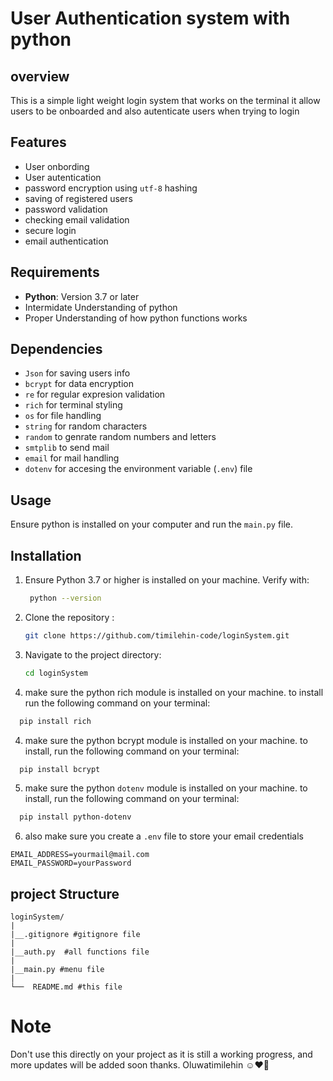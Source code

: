 # User Authentication system with python

## overview
This is a simple light weight login system that works on the terminal it allow users to be  onboarded and also autenticate users when trying to login 


## Features
- User onbording
- User autentication
- password encryption using `utf-8` hashing
- saving of registered users
- password validation
- checking email validation
- secure login
- email authentication

## Requirements
- **Python**: Version 3.7 or later
- Intermidate Understanding of python
- Proper Understanding of how python functions works

## Dependencies
- `Json` for saving users info
- `bcrypt` for data encryption
- `re` for regular expresion validation
- `rich` for terminal styling
- `os` for file handling
- `string` for random characters
- `random` to genrate random numbers and letters
- `smtplib` to send mail
- `email` for mail handling 
- `dotenv` for accesing the environment variable (`.env`) file



## Usage
Ensure python is installed on your computer and run the `main.py` file.

## Installation
1. Ensure Python 3.7 or higher is installed on your machine. Verify with:

   ```bash
    python --version
   ```
2. Clone the repository :

   ```bash
   git clone https://github.com/timilehin-code/loginSystem.git
   ```
3. Navigate to the project directory:
   ```bash
   cd loginSystem
   ```
4. make sure the python rich module is installed on your machine. to install run the following command on your terminal:

```bash
  pip install rich
```

4.  make sure the python bcrypt module is installed on your machine. to install, run the following command on your terminal:

```bash
  pip install bcrypt
```

5. make sure the python `dotenv` module is installed on your machine. to install, run the following command on your terminal:

```bash
  pip install python-dotenv
```

6. also make sure you create a `.env` file to store your email credentials

```env
EMAIL_ADDRESS=yourmail@mail.com
EMAIL_PASSWORD=yourPassword
```


## project Structure

```
loginSystem/
|
|__.gitignore #gitignore file
|
|__auth.py  #all functions file
|
|__main.py #menu file
|
└──  README.md #this file
```
# Note
Don't use this directly on your project as it is still a working progress, and more updates will be added soon thanks. Oluwatimilehin ☺️❤️💙